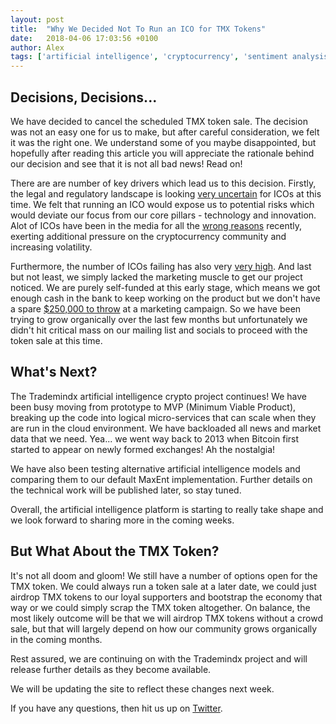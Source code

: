 ```yaml
---
layout: post
title:  "Why We Decided Not To Run an ICO for TMX Tokens"
date:   2018-04-06 17:03:56 +0100
author: Alex
tags: ['artificial intelligence', 'cryptocurrency', 'sentiment analysis', 'machine learning', 'tmx token', 'ico']
---
```


## Decisions, Decisions...

We have decided to cancel the scheduled TMX token sale. The decision was not an easy one for us to make, but after careful consideration, we felt it was the right one. We understand some of you maybe disappointed, but hopefully after reading this article you will appreciate the rationale behind our decision and see that it is not all bad news! Read on!

There are are number of key drivers which lead us to this decision. Firstly, the legal and regulatory landscape is looking [very uncertain][ico-uncertainty] for ICOs at this time. We felt that running an ICO would expose us to potential risks which would deviate our focus from our core pillars - technology and innovation. Alot of ICOs have been in the media for all the [wrong reasons][ico-opinion] recently, exerting additional pressure on the cryptocurrency community and increasing volatility.

Furthermore, the number of ICOs failing has also very [very high][ico-stats]. And last but not least, we simply lacked the marketing muscle to get our project noticed. We are purely self-funded at this early stage, which means we got enough cash in the bank to keep working on the product but we don't have a spare [$250,000 to throw][ico-marketing] at a marketing campaign. So we have been trying to grow organically over the last few months but unfortunately we didn't hit critical mass on our mailing list and socials to proceed with the token sale at this time.

## What's Next?

The Trademindx artificial intelligence crypto project continues! We have been busy moving from prototype to MVP (Minimum Viable Product), breaking up the code into logical micro-services that can scale when they are run in the cloud environment. We have backloaded all news and market data that we need. Yea... we went way back to 2013 when Bitcoin first started to appear on newly formed exchanges! Ah the nostalgia!

We have also been testing alternative artificial intelligence models and comparing them to our default MaxEnt implementation. Further details on the technical work will be published later, so stay tuned.

Overall, the artificial intelligence platform is starting to really take shape and we look forward to sharing more in the coming weeks.

## But What About the TMX Token?

It's not all doom and gloom! We still have a number of options open for the TMX token. We could always run a token sale at a later date, we could just airdrop TMX tokens to our loyal supporters and bootstrap the economy that way or we could simply scrap the TMX token altogether. On balance, the most likely outcome will be that we will airdrop TMX tokens without a crowd sale, but that will largely depend on how our community grows organically in the coming months.

Rest assured, we are continuing on with the Trademindx project and will release further details as they become available.

We will be updating the site to reflect these changes next week.

If you have any questions, then hit us up on [Twitter][twitter].

[ico-uncertainty]: https://www.coindesk.com/governments-reacting-icos/
[ico-stats]: https://news.bitcoin.com/46-last-years-icos-failed-already/
[ico-opinion]: https://www.forbes.com/sites/jasonbloomberg/2018/02/17/telegram-ico-scam-among-cryptocurrency-scams/#4e2120f71cf0
[ico-marketing]: https://www.financemagnates.com/thought-leadership/much-money-need-launch-ico/
[twitter]: https://twitter.com/trademindx
